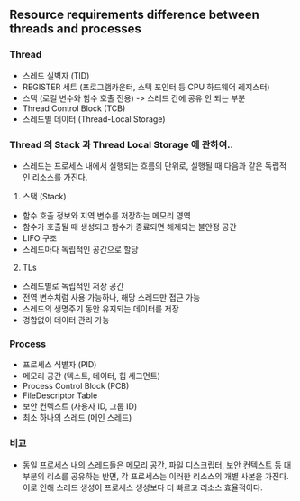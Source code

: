 ## Resource requirements difference between threads and processes

### Thread
-   스레드 실벽자 (TID)
-   REGISTER 세트 (프로그램카운터, 스택 포인터 등 CPU 하드웨어 레지스터)
-   스택 (로컬 변수와 함수 호출 전용) -> 스레드 간에 공유 안 되는 부분
-   Thread Control Block (TCB)
-   스레드별 데이터 (Thread-Local Storage)

### Thread 의 Stack 과 Thread Local Storage 에 관하여..
-   스레드는 프로세스 내에서 실행되는 흐름의 단위로, 실행될 때 다음과 같은 독립적인 리소스를 가진다. 
1. 스택 (Stack)
-   함수 호출 정보와 지역 변수를 저장하는 메모리 영역
-   함수가 호출될 때 생성되고 함수가 종료되면 해제되는 불안정 공간
-   LIFO 구조
-   스레드마다 독립적인 공간으로 할당
2. TLs
-   스레드별로 독립적인 저장 공간
-   전역 변수처럼 사용 가능하나, 해당 스레드만 접근 가능
-   스레드의 생명주기 동안 유지되는 데이터를 저장
-   경합없이 데이터 관리 가능

### Process
-   프로세스 식별자 (PID)
-   메모리 공간 (텍스트, 데이터, 힙 세그먼트)
-   Process Control Block (PCB)
-   FileDescriptor Table
-   보안 컨텍스트 (사용자 ID, 그룹 ID)
-   최소 하나의 스레드 (메인 스레드)

### 비교
-   동일 프로세스 내의 스레드들은 메모리 공간, 파일 디스크립터, 보안 컨텍스트 등 대부분의 리소를 공유하는 반면, 각 프로세스는 이러한 리소스의 개별 사본을 가진다. 이로 인해 스레드 생성이 프로세스 생성보다 더 빠르고 리소스 효율적이다.